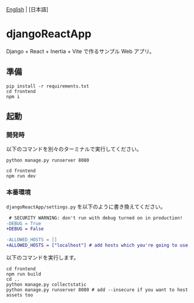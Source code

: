 [English](./README.md) | [日本語]

# djangoReactApp
Django + React + Inertia + Vite で作るサンプル Web アプリ。

## 準備
```shell
pip install -r requirements.txt
cd frontend
npm i
```

## 起動

### 開発時
以下のコマンドを別々のターミナルで実行してください。

```shell
python manage.py runserver 8080
```

```shell
cd frontend
npm run dev
```

### 本番環境

`djangoReactApp/settings.py` を以下のように書き換えてください。
```diff
 # SECURITY WARNING: don't run with debug turned on in production!
-DEBUG = True
+DEBUG = False

-ALLOWED_HOSTS = []
+ALLOWED_HOSTS = ["localhost"] # add hosts which you're going to use
```

以下のコマンドを実行します。
```shell
cd frontend
npm run build
cd ..
python manage.py collectstatic
python manage.py runserver 8080 # add --insecure if you want to host assets too
```